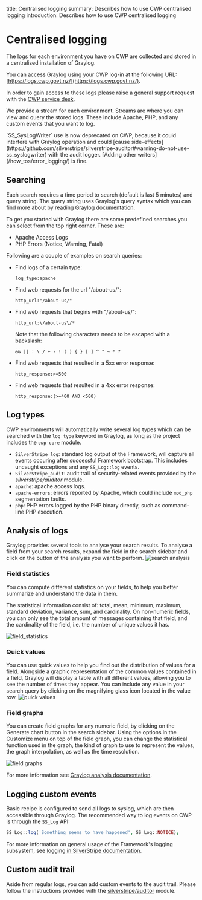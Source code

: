 title: Centralised logging
summary: Describes how to use CWP centralised logging
introduction: Describes how to use CWP centralised logging

# Centralised logging

The logs for each environment you have on CWP are collected and stored in a
centralised installation of Graylog.

You can access Graylog using your CWP log-in at the following URL:
[https://logs.cwp.govt.nz/](https://logs.cwp.govt.nz/).

In order to gain access to these logs please raise a general support request with the [CWP service desk](https://www.cwp.govt.nz/service-desk/new-request/).

We provide a stream for each environment. Streams are where
you can view and query the stored logs. These include Apache, PHP, and any
custom events that you want to log.

<div class="notice" markdown='1'>
`SS_SysLogWriter` use is now deprecated on CWP, because it could interfere with Graylog operation and could
[cause side-effects](https://github.com/silverstripe/silverstripe-auditor#warning-do-not-use-ss_syslogwriter)
with the audit logger. [Adding other writers](/how_tos/error_logging/) is fine.
</div>

## Searching

Each search requires a time period to search (default is last 5 minutes) and
query string. The query string uses Graylog's query syntax which you can find
more about by reading [Graylog documentation](http://docs.graylog.org/en/latest/pages/queries.html).

To get you started with Graylog there are some predefined searches you can
select from the top right corner. These are:

* Apache Access Logs
* PHP Errors (Notice, Warning, Fatal)

Following are a couple of examples on search queries:

 - Find logs of a certain type:

    `log_type:apache`

 - Find web requests for the url "/about-us/":

    `http_url:"/about-us/"`

 - Find web requests that begins with "/about-us/":

    `http_url:\/about-us\/*`

    Note that the following characters needs to be escaped with a backslash:

    `&& || : \ / + - ! ( ) { } [ ] ^ " ~ * ?`

 - Find web requests that resulted in a 5xx error response:
 
    `http_response:>=500`

 - Find web requests that resulted in a 4xx error response:

    `http_response:(>=400 AND <500)`

## Log types

CWP environments will automatically write several log types which can be searched with the `log_type` keyword in Graylog, as
long as the project includes the `cwp-core` module.

* `SilverStripe_log`: standard log output of the Framework, will capture all events occuring after successful Framework
bootstrap. This includes uncaught exceptions and any `SS_Log::log` events.
* `SilverStripe_audit`: audit trail of security-related events provided by the *silverstripe/auditor* module.
* `apache`: apache access logs.
* `apache-errors`: errors reported by Apache, which could include `mod_php` segmentation faults.
* `php`: PHP errors logged by the PHP binary directly, such as command-line PHP execution.

## Analysis of logs

Graylog provides several tools to analyse your search results. To analyse a 
field from your search results, expand the field in the search sidebar and click
on the button of the analysis you want to perform.
![search analysis](/_images/logs/search_analysis.png)

### Field statistics

You can compute different statistics on your fields, to help you better summarize and 
understand the data in them.

The statistical information consist of: total, mean, minimum, maximum, standard
deviation, variance, sum, and cardinality. On non-numeric fields, you can only
see the total amount of messages containing that field, and the cardinality of
the field, i.e. the number of unique values it has.

![field_statistics](/_images/logs/field_statistics.png)

### Quick values
You can use quick values to help you find out the distribution of values for a field. 
Alongside a graphic representation of the common values contained in a field, 
Graylog will display a table with all different values, allowing you to see the
number of times they appear. You can include any value in your search query by
clicking on the magnifying glass icon located in the value row.
![quick values](/_images/logs/quick_values.png)

### Field graphs
You can create field graphs for any numeric field, by clicking on the Generate
chart button in the search sidebar. Using the options in the Customize menu on
top of the field graph, you can change the statistical function used in the 
graph, the kind of graph to use to represent the values, the graph
interpolation, as well as the time resolution.

![field graphs](/_images/logs/field_graph.png)

For more information see [Graylog analysis documentation](http://docs.graylog.org/en/1.2/pages/queries.html#analysis).

## Logging custom events

Basic recipe is configured to send all logs to syslog, which are then accessible through Graylog. The recommended way
to log events on CWP is through the `SS_Log` API:

```php
SS_Log::log('Something seems to have happened', SS_Log::NOTICE);
```

For more information on general usage of the Framework's logging subsystem, see
[logging in SilverStripe documentation](https://docs.silverstripe.org/en/3.1/developer_guides/debugging/error_handling/).

## Custom audit trail

Aside from regular logs, you can add custom events to the audit trail. Please follow the instructions provided with the
[silverstripe/auditor](https://github.com/silverstripe/silverstripe-auditor#custom-audit-trail) module.
